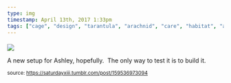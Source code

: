 ```yaml
---
type: img
timestamp: April 13th, 2017 1:33pm
tags: ["cage", "design", "tarantula", "arachnid", "care", "habitat", "acrylic"]
---
```

####
<img src="https://saturdayxiii.github.io/media/159536973094.jpg"/>
                                                                                          
A new setup for Ashley, hopefully.  The only way to test it is to build it.
 
                                    
                
                
                
                
                                
<small>source: https://saturdayxiii.tumblr.com/post/159536973094</small>